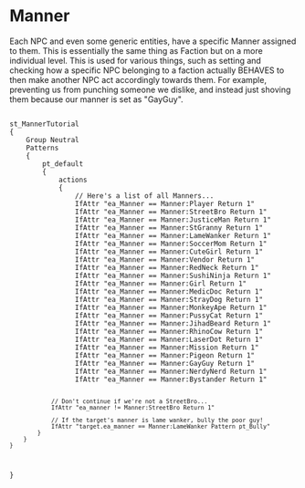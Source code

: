 # Manner
<p>Each NPC and even some generic entities, have a specific Manner assigned to them. This is essentially the same thing as Faction but on a more individual level. 
This is used for various things, such as setting and checking how a specific NPC belonging to a faction actually BEHAVES to then make another NPC act accordingly towards them. For example, preventing us from punching someone we dislike, and instead just shoving them because our manner is set as "GayGuy".
<pre><code class="language-js">
st_MannerTutorial
{
	Group Neutral
	Patterns
	{
		pt_default
		{
			actions
			{
				// Here's a list of all Manners...
				IfAttr "ea_Manner == Manner:Player Return 1"
				IfAttr "ea_Manner == Manner:StreetBro Return 1"
				IfAttr "ea_Manner == Manner:JusticeMan Return 1"
				IfAttr "ea_Manner == Manner:StGranny Return 1"
				IfAttr "ea_Manner == Manner:LameWanker Return 1"
				IfAttr "ea_Manner == Manner:SoccerMom Return 1"
				IfAttr "ea_Manner == Manner:CuteGirl Return 1"
				IfAttr "ea_Manner == Manner:Vendor Return 1"
				IfAttr "ea_Manner == Manner:RedNeck Return 1"
				IfAttr "ea_Manner == Manner:SushiNinja Return 1"
				IfAttr "ea_Manner == Manner:Girl Return 1"
				IfAttr "ea_Manner == Manner:MedicDoc Return 1"
				IfAttr "ea_Manner == Manner:StrayDog Return 1"
				IfAttr "ea_Manner == Manner:MonkeyApe Return 1"
				IfAttr "ea_Manner == Manner:PussyCat Return 1"
				IfAttr "ea_Manner == Manner:JihadBeard Return 1"
				IfAttr "ea_Manner == Manner:RhinoCow Return 1"
				IfAttr "ea_Manner == Manner:LaserDot Return 1"
				IfAttr "ea_Manner == Manner:Mission Return 1"
				IfAttr "ea_Manner == Manner:Pigeon Return 1"
				IfAttr "ea_Manner == Manner:GayGuy Return 1"
				IfAttr "ea_Manner == Manner:NerdyNerd Return 1"
				IfAttr "ea_Manner == Manner:Bystander Return 1"

				// Don't continue if we're not a StreetBro...
				IfAttr "ea_manner != Manner:StreetBro Return 1"

				// If the target's manner is lame wanker, bully the poor guy!
				IfAttr "target.ea_manner == Manner:LameWanker Pattern pt_Bully"
			}
		}
	}
}
</code></pre>